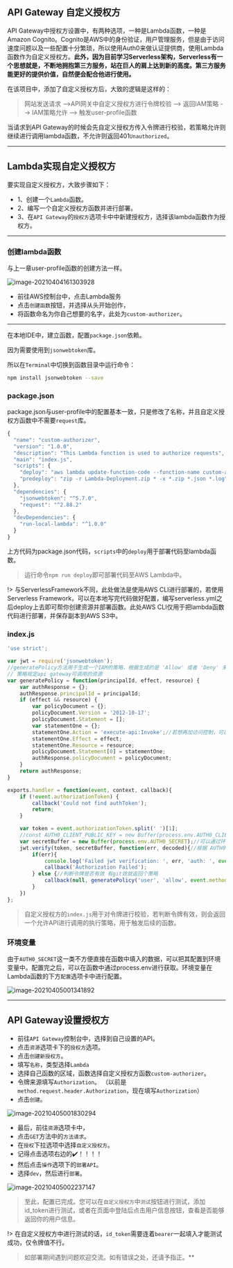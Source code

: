 ## API Gateway 自定义授权方



API Gateway中授权方设置中，有两种选项，一种是Lambda函数，一种是Amazon Cognito。Cognito是AWS中的身份验证，用户管理服务，但是由于访问速度问题以及一些配置十分繁琐，所以使用Auth0来做认证提供商，使用Lambda函数作为自定义授权方。**此外，因为目前学习Serverless架构，Serverless有一个思想就是，不断地拥抱第三方服务，站在巨人的肩上达到新的高度。第三方服务能更好的提供价值，自然便会配合他进行使用。**

在该项目中，添加了自定义授权方后，大致的逻辑是这样的：

> 网站发送请求 -->API网关中自定义授权方进行令牌校验 --> 返回IAM策略 --> IAM策略允许 --> 触发user-profile函数



当请求到API Gateway的时候会先自定义授权方传入令牌进行校验，若策略允许则继续进行调用lambda函数，不允许则返回401`Unauthorized`。

---

## Lambda实现自定义授权方

要实现自定义授权方，大致步骤如下：

- 1、创建一个`Lambda`函数。
- 2、编写一个自定义授权方函数并进行部署。
- 3、在`API Gateway`的`授权方`选项卡中中新建授权方，选择该lambda函数作为授权方。

---



### 创建lambda函数

与上一章user-profile函数的创建方法一样。

![image-20210404161303928](_images/image-20210404161303928.png)

- 前往AWS控制台中，点击Lambda服务
- 点击`创建函数`按钮，并选择从头开始创作，
- 将函数命名为你自己想要的名字，此处为`custom-authorizer`。

---



在本地IDE中，建立函数，配置`package.json`依赖。

因为需要使用到`jsonwebtoken`库。

所以在`Terminal`中切换到函数目录中运行命令：

```bash
npm install jsonwebtoken --save
```

### package.json

package.json与user-profile中的配置基本一致，只是修改了名称，并且自定义授权方函数中不需要`request`库。

```javascript
{
  "name": "custom-authorizer",
  "version": "1.0.0",
  "description": "This Lambda function is used to authorize requests",
  "main": "index.js",
  "scripts": {
    "deploy": "aws lambda update-function-code --function-name custom-authorizer --zip-file fileb://Lambda-Deployment.zip",
    "predeploy": "zip -r Lambda-Deployment.zip * -x *.zip *.json *.log"
  },
  "dependencies": {
    "jsonwebtoken": "^5.7.0",
    "request": "^2.88.2"
  },
  "devDependencies": {
    "run-local-lambda": "^1.0.0"
  }
}

```



上方代码为package.json代码，`scripts`中的`deploy`用于部署代码至lambda函数。

> 运行命令`npm run deploy`即可部署代码至AWS Lambda中。

!> 与ServerlessFramework不同，此处做法是使用AWS CLI进行部署的，若使用Serverless Framework，可以在本地写完代码做好配置，编写serverless.yml之后deploy上去即可帮你创建资源并部署函数。此处AWS CLI仅用于把lambda函数代码进行部署，并保存副本到AWS S3中。



### index.js

```javascript
'use strict';

var jwt = require('jsonwebtoken');
//generatePolicy方法用于生成一个IAM的策略，根据生成的是 'Allow' 或者 'Deny' 来判断，该用户是否拥有权限。
// 策略规定api gateway可调用的资源
var generatePolicy = function(principalId, effect, resource) {
    var authResponse = {};
    authResponse.principalId = principalId;
    if (effect && resource) {
        var policyDocument = {};
        policyDocument.Version = '2012-10-17';
        policyDocument.Statement = [];
        var statementOne = {};
        statementOne.Action = 'execute-api:Invoke';//若想再加访问控制，可以添加S3 policy。
        statementOne.Effect = effect;
        statementOne.Resource = resource;
        policyDocument.Statement[0] = statementOne;
        authResponse.policyDocument = policyDocument;
    }
    return authResponse;
}

exports.handler = function(event, context, callback){
    if (!event.authorizationToken) {
        callback('Could not find authToken');
        return;
    }

    var token = event.authorizationToken.split(' ')[1];
    //const AUTH0_CLIENT_PUBLIC_KEY = new Buffer(process.env.AUTH0_CLIENT_PUBLIC_KEY);//这里测试一下用public key能不能解码
    var secretBuffer = new Buffer(process.env.AUTH0_SECRET);//可以通过环境变量获取 在lambda里面配了
    jwt.verify(token, secretBuffer, function(err, decoded){//根据 AUTH0 的 ID 和密钥来校验 token 是否是有效
        if(err){
            console.log('Failed jwt verification: ', err, 'auth: ', event.authorizationToken);
            callback('Authorization Failed');
        } else {//判断令牌是否有效 有git效就返回个策略
            callback(null, generatePolicy('user', 'allow', event.methodArn));
        }
    })
};

```

> 自定义授权方的`index.js`用于对令牌进行校验，若判断令牌有效，则会返回一个允许API进行调用的执行策略，用于触发后续的函数。

### 环境变量

由于`AUTH0_SECRET`这一类不方便直接在函数中填入的数据，可以把其配置到环境变量中。配置完之后，可以在函数中通过process.env进行获取。环境变量在Lambda函数的下方`配置`选项卡中进行配置。

![image-20210405001341892](_images/image-20210405001341892.png)

---

## API Gateway设置授权方

- 前往`API Gateway`控制台中，选择到自己设置的API。
- 点击`资源`选项卡下的`授权方`选项。
- 点击`创建新授权方`。
- 填写`名称`，类型选择`Lambda`
- 选择自己函数的区域，函数选择自定义授权方函数`custom-authorizer`。
- 令牌来源填写`Authorization`。 （以前是`method.request.header.Authorization`，现在填写`Authorization`）
- 点击`创建`。

![image-20210405001830294](_images/image-20210405001830294.png)

- 最后，前往`资源`选项卡中，
- 点击`GET`方法中的`方法请求`。
- 在`授权`下拉选项中选择`自定义授权方`。
- 记得点击选项右边的:heavy_check_mark:！！！！
- 然后点击`操作`选项下的`部署API`。
- 选择`dev`，然后进行`部署`。

![image-20210405002237147](_images/image-20210405002237147.png)

> 至此，配置已完成。您可以在`自定义授权方`中`测试`按钮进行测试，添加id_token进行测试，或者在页面中登陆后点击用户信息按钮，查看是否能够返回你的用户信息。

!> 在自定义授权方中进行测试的话，`id_token`需要连着`bearer`一起填入才能测试成功，仅令牌值不行。



> 如部署期间遇到问题欢迎交流。如有错误之处，还请予指正。**

